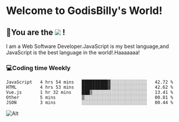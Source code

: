 # Welcome to GodisBilly's World!
## :partying_face:You are the  ![](https://visitor-badge.glitch.me/badge?page_id=Godisbilly.readme) !
I am a Web Software Developer.JavaScript is my best language,and JavaScript is the best language in the world!.Haaaaaaa!
### :computer:Coding time Weekly
  <!--START_SECTION:waka-->
```text
JavaScript   4 hrs 54 mins   ██████████▓░░░░░░░░░░░░░░   42.72 % 
HTML         4 hrs 53 mins   ██████████▓░░░░░░░░░░░░░░   42.62 % 
Vue.js       1 hr 32 mins    ███▒░░░░░░░░░░░░░░░░░░░░░   13.41 % 
Other        5 mins          ▒░░░░░░░░░░░░░░░░░░░░░░░░   00.81 % 
JSON         3 mins          ░░░░░░░░░░░░░░░░░░░░░░░░░   00.44 % 
```
<!--END_SECTION:waka-->
![Alt](https://repobeats.axiom.co/api/embed/eeff64f6cf3d966257bdb597911b88a4c137d508.svg "Repobeats analytics image")
